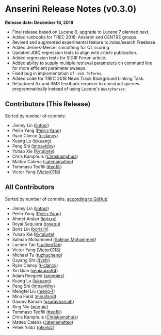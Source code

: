 # Anserini Release Notes (v0.3.0)

**Release date: December 16, 2018**

+ Final release based on Lucene 6; upgrade to Lucene 7 planned next.
+ Added runbooks for TREC 2018: Anserini and CENTRE groups.
+ Revived and augmented experimental feature to index/search Freebase.
+ Added Jelinek-Mercer smoothing for QL scoring.
+ Updated JDIQ regression tests to align with article publication.
+ Added regression tests for SIGIR Forum article.
+ Added ability to supply multiple retrieval parameters on command line for more efficient parameter sweeps.
+ Fixed bug in implementation of `-rm3.fbTerms`.
+ Added code for TREC 2018 News Track Background Linking Task.
+ Refactored Ax and RM3 feedback reranker to construct queries programmatically instead of using Lucene's `QueryParser`.


## Contributors (This Release)

Sorted by number of commits:

+ Jimmy Lin ([lintool](https://github.com/lintool))
+ Peilin Yang ([Peilin-Yang](https://github.com/Peilin-Yang))
+ Ryan Clancy ([r-clancy](https://github.com/r-clancy))
+ Kuang Lu ([lukuang](https://github.com/lukuang))
+ Peng Shi ([Impavidity](https://github.com/Impavidity))
+ Yuhao Xie ([Kytabyte](https://github.com/Kytabyte))
+ Chris Kamphuis ([Chriskamphuis](https://github.com/Chriskamphuis))
+ Matteo Catena ([catenamatteo](https://github.com/catenamatteo))
+ Tommaso Teofili ([tteofili](https://github.com/tteofili))
+ Victor Yang ([Victor0118](https://github.com/Victor0118))


## All Contributors

Sorted by number of commits, [according to GitHub](https://github.com/castorini/Anserini/graphs/contributors):

+ Jimmy Lin ([lintool](https://github.com/lintool))
+ Peilin Yang ([Peilin-Yang](https://github.com/Peilin-Yang))
+ Ahmet Arslan ([iorixxx](https://github.com/iorixxx))
+ Royal Sequiera ([rosequ](https://github.com/rosequ))
+ Boris Lin ([borislin](https://github.com/borislin))
+ Yuhao Xie ([Kytabyte](https://github.com/Kytabyte))
+ Salman Mohammed ([Salman Mohammed](https://github.com/salman1993))
+ Luchen Tan ([LuchenTan](https://github.com/LuchenTan))
+ Victor Yang ([Victor0118](https://github.com/Victor0118))
+ Michael Tu ([tuzhucheng](https://github.com/tuzhucheng))
+ Dayang Shi ([dyshi](https://github.com/dyshi))
+ Ryan Clancy ([r-clancy](https://github.com/r-clancy))
+ Xin Qian ([xeniaqian94](https://github.com/xeniaqian94))
+ Adam Roegiest ([aroegies](https://github.com/aroegies))
+ Kuang Lu ([lukuang](https://github.com/lukuang))
+ Peng Shi ([Impavidity](https://github.com/Impavidity))
+ Mengfei Liu ([meng-f](https://github.com/meng-f))
+ Mina Farid ([minafarid](https://github.com/minafarid))
+ Gaurav Baruah ([gauravbaruah](https://github.com/gauravbaruah))
+ Xing Niu ([xingniu](https://github.com/xingniu))
+ Tommaso Teofili ([tteofili](https://github.com/tteofili))
+ Chris Kamphuis ([Chriskamphuis](https://github.com/Chriskamphuis))
+ Matteo Catena ([catenamatteo](https://github.com/catenamatteo))
+ Petek Yıldız ([ptkyldz](https://github.com/ptkyldz))
